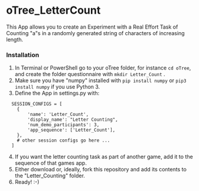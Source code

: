 # oTree_LetterCount
This App allows you to create an Experiment with a Real Effort Task of Counting "a"s in a randomly generated string of characters of increasing length.

### Installation

1. In Terminal or PowerShell go to your oTree folder, for instance ```cd oTree```, and create the folder questionnaire with ```mkdir Letter_Count``` .
2. Make sure you have "numpy" installed with ```pip install numpy``` or ```pip3 install numpy``` if you use Python 3.
3. Define the App in settings.py with:
~~~
  SESSION_CONFIGS = [
    {
        'name': 'Letter_Count',
        'display_name': "Letter Counting",
        'num_demo_participants': 3,
        'app_sequence': ['Letter_Count'],
    },
    # other session configs go here ...
  ]
~~~
4. If you want the letter counting task as part of another game, add it to the sequence of that games app.
5. Either download or, ideally, fork this repository and add its contents to the "Letter_Counting" folder.
6. Ready! :-)

